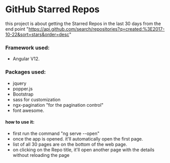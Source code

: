 
# GitHub Starred Repos

this project is about getting the Starred Repos in the last 30 days from the end point "https://api.github.com/search/repositories?q=created:%3E2017-10-22&sort=stars&order=desc"

### Framework used: 
- Angular V12.

### Packages used:
- jquery 
- popper.js 
- Bootstrap
- sass for customization
- ngx-pagination "for the pagination control"
- font awesome.

#### how to use it:
 
- first run the command "ng serve --open"
- once the app is opened. it'll automatically open the first page.
- list of all 30 pages are on the bottom of the web page.
- on clicking on the Repo title, it'll open another page with the details without reloading the page
